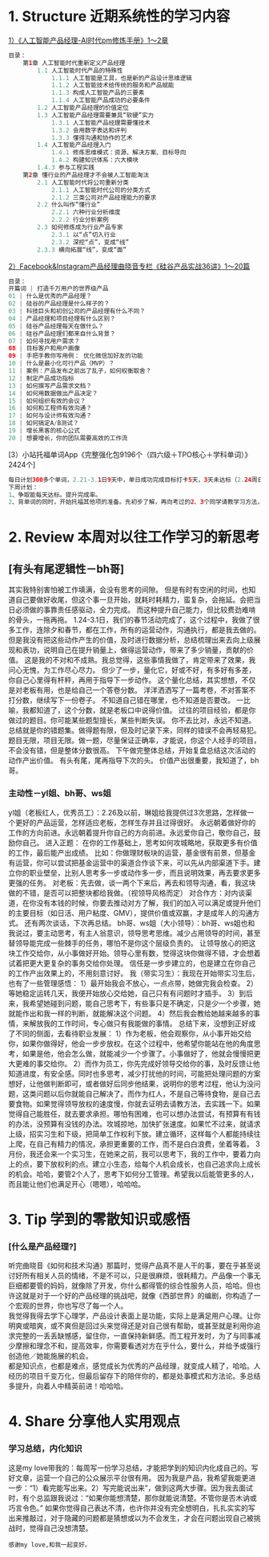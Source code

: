 # 1. Structure 近期系统性的学习内容
[1）《人工智能产品经理-AI时代pm修炼手册》1～2章](https://book.douban.com/subject/30245174/)
```Java
目录：
    第1章 人工智能时代重新定义产品经理 
        1.1 人工智能时代产品的特殊性
            1.1.1 人工智能是工具，也是新的产品设计思维逻辑 
            1.1.2 人工智能技术给传统的服务和产品赋能 
            1.1.3 构成人工智能产品的三要素
            1.1.4 人工智能产品成功的必要条件 
        1.2 人工智能产品经理的价值定位 
        1.3 人工智能产品经理需要兼具“软硬”实力 
            1.3.1 人工智能产品经理需要懂技术 
            1.3.2 会用数字表达和评判
            1.3.3 懂得沟通和协作的艺术 
        1.4 人工智能产品经理入门
            1.4.1 修炼思维模式：资源、解决方案、目标导向 
            1.4.2 构建知识体系：六大模块 
        1.4.3 参与工程实践 
    第2章 懂行业的产品经理才不会被人工智能淘汰 
        2.1 人工智能时代将公司重新分类 
            2.1.1 人工智能时代公司的分类方式 
            2.1.2 三类公司对产品经理能力的要求 
        2.2 什么叫作“懂行业” 
            2.2.1 六种行业分析维度 
            2.2.2 行业分析案例 
        2.3 如何修炼成为行业产品专家 
            2.3.1 以“点”切入行业 
            2.3.2 深挖“点”，变成“线” 
        2.3.3 横向拓展“线”，变成“面” 
```
[2）Facebook&Instagram产品经理曲晓音专栏《硅谷产品实战36讲》1～20篇](https://book.douban.com/subject/30245174/)
```Java
目录：
开篇词 | 打造千万用户的世界级产品
01 | 什么是优秀的产品经理？
02 | 硅谷的产品经理是什么样子的？
03 | 科技巨头和初创公司的产品经理有什么不同？
04 | 产品经理和项目经理有什么区别？
05 | 硅谷产品经理每天在做什么？
06 | 硅谷产品经理们都来自什么背景？
07 | 如何寻找用户需求？
08 | 目标客户和用户画像
09 | 手把手教你写用例： 优化微信加好友的功能
10 | 什么是最小化可行产品（MVP）？
11 | 案例：产品发布之前出了乱子，如何权衡取舍？
12 | 制定产品成功指标
13 | 如何撰写产品需求文档？
14 | 如何用数据做出产品决定？
15 | 如何组织有效的会议？
16 | 如何和工程师有效沟通？
17 | 如何与设计师有效沟通？
18 | 如何搞定A/B测试？
19 | 增长黑客的核心公式
20 | 想要增长，你的团队需要高效的工作流
```
[3）小站托福单词App《完整强化包9196个（四六级＋TPO核心＋学科单词）》2424个]
```Java
每日计划300多个单词，2.21-3.1日9天中，单日成功完成目标打卡5天，3天未达标（2.24周日255个、2.27周三260个、3.1周五100个），1天未背（2.25周一）。
下周计划：
1、争取能每天达标。提升完成率。
2、背单词的同时，开始托福其他项的准备。先初步了解，再向考过的2、3个同学请教学习方法，准备好学习材料，开始执行。
```
# 2. Review 本周对以往工作学习的新思考
## [有头有尾逻辑性－bh哥]
其实我特别害怕被工作填满，会没有思考的间隙。
但是有时有空闲的时间，也知道自己要做好收尾，但这个事一旦开始，就耗时耗精力，蛮复杂，会拖延。会把当日必须做的事靠责任感驱动，全力完成。
而这种提升自己能力，但比较费劲难啃的骨头，一拖再拖。
1.24-3.1日，我们的春节活动完成了，这个过程中，我做了很多工作，连除夕和春节，都在工作，所有的运营动作，沟通执行，都是我去做的。但是我没有把这些动作产生的价值，及时进行数据分析，总结梳理出来去向上级展现和表功，说明自己在提升销量上，做得运营动作，带来了多少销量，贡献的价值。
这是我的不对和不成熟。我总觉得，这些事情我做了，肯定带来了效果，我问心无愧，为工作尽心尽力。
但少了一步，量化它，好或不好，有多好有多差，你自己心里得有杆秤，再用于指导下一步动作。
这个量化总结，其实想想，不仅是对老板有用，也是给自己一个答卷分数。
洋洋洒洒写了一篇考卷，不对答案不打分数，继续写下一份卷子。
不知道自己错在哪里，也不知道是否要改。
一比喻，我都知道了，这个分数，就是老板口中说得价值。
过往的项目经验，都是你做过的题目。你可能某些题型擅长，某些判断失误。
你不去比对，永远不知道。
总结就是你的错题集。做得题有限，但及时记录下来，同样的错误不会再轻易犯。
题目无限，项目无限。做一题，尽量保证正确率，才能说，你这个人经手的项目，不会没有错，但是整体分数很高。
下午做完整体总结，开始复盘总结这次活动的动作产出价值。
有头有尾，尾再指导下次的头。
价值产出很重要，我知道了，bh哥。

### 主动性－yl姐、bh哥、ws姐
yl姐（老板红人，优秀员工）：2.26及以前，琳姐给我提供过3次思路，怎样做一个更好的产品运营，怎样适应老板，怎样生存并且过得很好。 
永远朝着做好你的工作的方向前进。永远朝着提升你自己的方向前进。永远爱你自己，敬你自己，鼓励你自己。 
进入正题： 
在你的工作基础上，思考如何攻城略地，获取更多有价值的工作，最后能产出成绩。 
比如：你做理财板块的运营，基金很有前景，但基金有运营，你可以尝试把基金运营中的渠道合作谈下来，可以先从内部渠道下手。建立你的职业壁垒，比别人思考多一步或动作多一步，而且说明效果，再去要求更多更强的任务。
对老板：先去做，谈一两个下来后，再去和领导沟通，看，我这块做的不错，是否可以把整块都给我做。（视领导风格而定）
对合作方：对内谈渠道，在你没有本钱的时候，你要去推动对方了解，我们的加入可以满足或提升他们的主要目标（如日活、用户粘度、GMV），提供价值或双赢，才是成年人的沟通方式。 
还有两次谈话，下次再总结。
bh哥、ws姐（大小领导）：bh哥、ws姐也和我说过，要主动思考，有主人翁意识，领导思考思维。减少占用领导的时间，甚至替领导能完成一些棘手的任务，哪怕不是你这个层级负责的。
让领导放心的把这块工作交给你，从小事做好开始。领导心里有数，觉得这块你做得不错，才会想着试着把更大更复杂的事务交给你处理。
信任是一步步建立的，也是建立在你自己的工作产出效果上的，不用刻意讨好。
我（带实习生）：我现在开始带实习生后，也有了一些管理感悟：
1）最开始我会不放心，一点点带，她做完我会检查。
2）等她稳定运转几天，我便开始放心交给她，自己只有有问题时才插手。
3）到后来，我希望她碰到问题，能自己思考下，有些事只是不确定，只是少一个步骤，她就能作出和我一样的判断，就能解决这个问题。
4）然后我会教给她越来越多的事情，来解放我的工作时间，专心做只有我能做的事情。
总结下来，没想到正好成了不同的侧面，去看待职业发展：
1）作为老板，他会观察你，从小事开始交给你，如果你做得好，他会一步步放权。在这个过程中，他希望你能站在他的角度思考，如果是他，他会怎么做，就能减少一个步骤了。小事做好了，他就会慢慢把更大更难的事交给你。
2）而作为员工，你先完成好领导交给你的事，及时反馈让他知道进度，有安全感。同时也多思考，减少打扰他的时间，可能把处理问题的方案想好，让他做判断即可，或者做好后同步他结果，说明你的思考过程，他认为没问题，这类问题以后你就能自己解决了。而作为红人，不是自己等待食物，是自己去要食物。如果觉得领导放权的速度慢，你就去证明去请教方法，去实践一下。如果觉得自己能胜任，就去要求承担。哪怕有困难，也可以想办法尝试，有预算有有钱的办法，没预算有没钱的办法。攻城掠地，加快扩张速度。如果忙不过来，就请求上级，招实习生和下级，把简单工作权利下放。建立循环，这样每个人都能持续往上爬，在自己有精力的情况，承担更重要的工作，而不是白白浪费，坐着等着。
3月份，我还会来一个实习生，在她来之前，我可以思考下，我的工作中，要着力向上的点，要下放权利的点。建立小生态，给每个人机会成长，也自己追求向上成长的机会。哈哈，要管2个人了，思考下如何分工管理。希望我以后能管更多的人，而且能让他们也满足开心（嗯嗯），哈哈哈。
    
# 3. Tip 学到的零散知识或感悟
### [什么是产品经理?]
听完曲晓音《如何和技术沟通》那篇时，觉得产品真不是人干的事，要在乎甚至说讨好所有相关人员的情绪，不是不可以，只是很麻烦，很耗精力。产品像一个事无巨细都要管的妈妈，就像除了开发，你什么都得管的综合性服务人员，哈哈。但也许这就是对于一个好的产品经理的挑战吧，就像《西部世界》的编剧，你构造了一个宏观的世界，你也写尽了每一个人。</br>
我觉得我得去学下心理学，产品设计表面上是功能，实际上是满足用户心理。让你明爽或暗爽，或不爽但是回过头来觉得还是对自己很有帮助，或甚至就是利用你追求完整的一丢丢缺憾感，留住你，一直保持新鲜感。而工程开发时，为了与同事减少摩擦和理念不和，提高效率，你需要看透对方在乎什么，要什么，并给予或强行创造他／她能施展的机会。 </br>
都是知识点，也都是难点，感觉成长为优秀的产品经理，就变成人精了，哈哈。人经历的项目千变万化，但最后留存下的陪伴你的，都是处事模式和方法论。多总结多提升，向着人中精英前进！哈哈哈。 
  
# 4. Share 分享他人实用观点
### 学习总结，内化知识
这是my love带我的：每周写一份学习总结，才能把学到的知识内化成自己的。写好文章，运营一个自己的公众展示平台很有用。
因为我是产品，我希望我能更进一步：“1）看完能写出来。2）写完能说出来”，做到这两大步骤。因为我去面试时，有个总监跟我说过：“如果你能想清楚，那你就能说清楚。不管你是否木讷或巧言令色。” 如果你觉得自己表达不清，也许你并没有完全想明白，扎扎实实的写出来推敲过，对于隐藏的问题都是猜想或以为不会发生，才会在问题出现自己被挑战时，觉得自己没想清楚。
```
感谢my love,和我一起变好。
```
